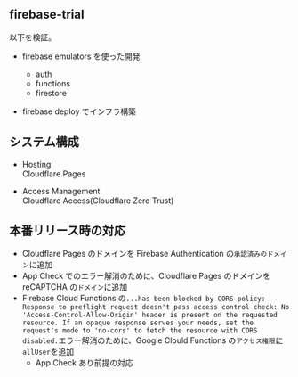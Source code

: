 ## firebase-trial

以下を検証。

- firebase emulators を使った開発

  - auth
  - functions
  - firestore

- firebase deploy でインフラ構築

## システム構成

- Hosting  
  Cloudflare Pages

- Access Management  
  Cloudflare Access(Cloudflare Zero Trust)

## 本番リリース時の対応

- Cloudflare Pages のドメインを Firebase Authentication の`承認済みのドメイン`に追加
- App Check でのエラー解消のために、Cloudflare Pages のドメインを reCAPTCHA の`ドメイン`に追加
- Firebase Cloud Functions の`...has been blocked by CORS policy: Response to preflight request doesn't pass access control check: No 'Access-Control-Allow-Origin' header is present on the requested resource. If an opaque response serves your needs, set the request's mode to 'no-cors' to fetch the resource with CORS disabled.`エラー解消のために、Google Clould Functions の`アクセス権限`に`allUser`を追加
  - App Check あり前提の対応
